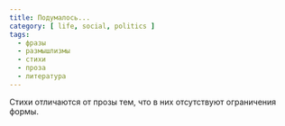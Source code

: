```yaml
---
title: Подумалось...
category: [ life, social, politics ]
tags:
  - фразы
  - размышлизмы
  - стихи
  - проза
  - литература
---
```

Стихи отличаются от прозы тем, что в них отсутствуют ограничения формы.
